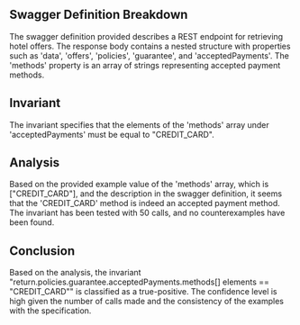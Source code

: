 ## Swagger Definition Breakdown
The swagger definition provided describes a REST endpoint for retrieving hotel offers. The response body contains a nested structure with properties such as 'data', 'offers', 'policies', 'guarantee', and 'acceptedPayments'. The 'methods' property is an array of strings representing accepted payment methods.

## Invariant
The invariant specifies that the elements of the 'methods' array under 'acceptedPayments' must be equal to "CREDIT_CARD".

## Analysis
Based on the provided example value of the 'methods' array, which is ["CREDIT_CARD"], and the description in the swagger definition, it seems that the 'CREDIT_CARD' method is indeed an accepted payment method. The invariant has been tested with 50 calls, and no counterexamples have been found.

## Conclusion
Based on the analysis, the invariant "return.policies.guarantee.acceptedPayments.methods[] elements == "CREDIT_CARD"" is classified as a true-positive. The confidence level is high given the number of calls made and the consistency of the examples with the specification.
